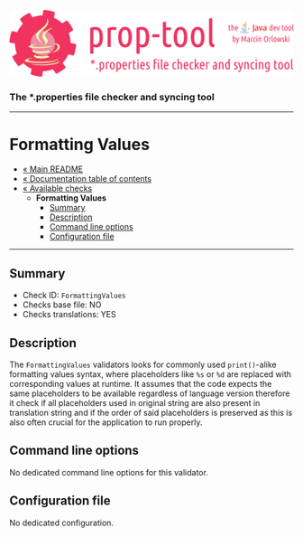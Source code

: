 ![prop-tool logo](../../artwork/prop-tool-logo.png)

### The *.properties file checker and syncing tool ###

---

# Formatting Values #

* [« Main README](../../README.md)
* [« Documentation table of contents](../README.md)
* [« Available checks](README.md)
  * **Formatting Values**
    * [Summary](#summary)
    * [Description](#description)
    * [Command line options](#command-line-options)
    * [Configuration file](#configuration-file)

---

## Summary ##

* Check ID: `FormattingValues`
* Checks base file: NO
* Checks translations: YES

## Description ##

The `FormattingValues` validators looks for commonly used `print()`-alike formatting values syntax, where placeholders like `%s`
or `%d` are replaced with corresponding values at runtime. It assumes that the code expects the same placeholders to be available
regardless of language version therefore it check if all placeholders used in original string are also present in translation string
and if the order of said placeholders is preserved as this is also often crucial for the application to run properly.

## Command line options ##

No dedicated command line options for this validator.

## Configuration file ##

No dedicated configuration.
